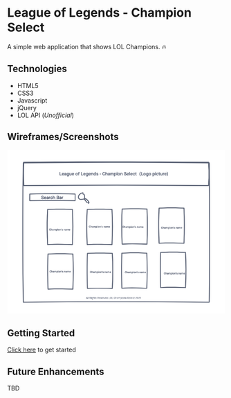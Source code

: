 # League of Legends - Champion Select

A simple web application that shows LOL Champions. 🔥

## Technologies
- HTML5
- CSS3
- Javascript
- jQuery
- LOL API (_Unofficial_)

## Wireframes/Screenshots
![wireframe](./images/wireframe.png)

## Getting Started
[Click here](#) to get started

## Future Enhancements
TBD